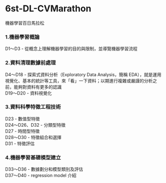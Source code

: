 # 6st-DL-CVMarathon
機器學習百日馬拉松

### 1.機器學習概論
D1〜D3 - 從概念上理解機器學習的目的與限制，並導覽機器學習流程  

### 2.資料清理數據前處理
D4〜D18 - 探索式資料分析（Exploratory Data Analysis，簡稱 EDA），就是運用視覺化、基本的統計等工具，來「看」一下資料；以期進行複雜或嚴謹的分析之前，能夠對資料有更多的認識    
D19〜D20 - 資料視覺化  

### 3.資料科學特徵工程技術  
D23 - 數值型特徵  
D24〜D26、D32 - 分類型特徵  
D27 - 時間型特徵  
D28〜D30 - 特徵組合和選擇  
D31 - 特徵評估  

### 4.機器學習基礎模型建立  
D33〜D36 - 數據劃分和模型類別及評估  
D37〜D40 - regression model 介紹  

